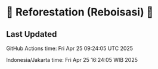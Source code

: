 
# 🌳 Reforestation (Reboisasi) 🌲

## Last Updated

GitHub Actions time: Fri Apr 25 09:24:05 UTC 2025

Indonesia/Jakarta time: Fri Apr 25 16:24:05 WIB 2025
